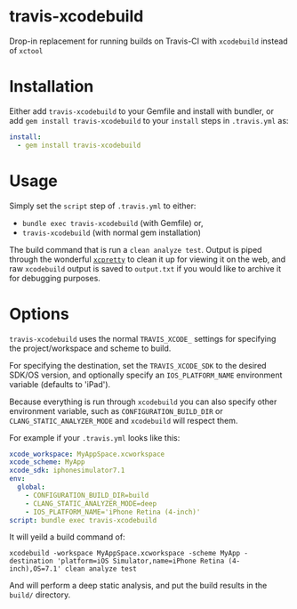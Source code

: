 travis-xcodebuild
=================

Drop-in replacement for running builds on Travis-CI with `xcodebuild` instead of `xctool`

# Installation
Either add `travis-xcodebuild` to your Gemfile and install with bundler, or add `gem install travis-xcodebuild` to your `install` steps in `.travis.yml` as:

```yaml
install:
  - gem install travis-xcodebuild
```

# Usage
Simply set the `script` step of `.travis.yml` to either:
 - `bundle exec travis-xcodebuild` (with Gemfile) or,
 - `travis-xcodebuild` (with normal gem installation)

The build command that is run a `clean analyze test`. Output is piped through the wonderful [`xcpretty`](https://github.com/supermarin/xcpretty) to clean it up for viewing it on the web, and raw `xcodebuild` output is saved to `output.txt` if you would like to archive it for debugging purposes.

# Options
`travis-xcodebuild` uses the normal `TRAVIS_XCODE_` settings for specifying the project/workspace and scheme to build.

For specifying the destination, set the `TRAVIS_XCODE_SDK` to the desired SDK/OS version, and optionally specify an `IOS_PLATFORM_NAME` environment variable (defaults to 'iPad').

Because everything is run through `xcodebuild` you can also specify other environment variable, such as `CONFIGURATION_BUILD_DIR` or `CLANG_STATIC_ANALYZER_MODE` and `xcodebuild` will respect them.

For example if your `.travis.yml` looks like this:
```yaml
xcode_workspace: MyAppSpace.xcworkspace
xcode_scheme: MyApp
xcode_sdk: iphonesimulator7.1
env:
  global:
    - CONFIGURATION_BUILD_DIR=build
    - CLANG_STATIC_ANALYZER_MODE=deep
    - IOS_PLATFORM_NAME='iPhone Retina (4-inch)'
script: bundle exec travis-xcodebuild
```
It will yeild a build command of:

`xcodebuild -workspace MyAppSpace.xcworkspace -scheme MyApp -destination 'platform=iOS Simulator,name=iPhone Retina (4-inch),OS=7.1' clean analyze test`

And will perform a deep static analysis, and put the build results in the `build/` directory.
